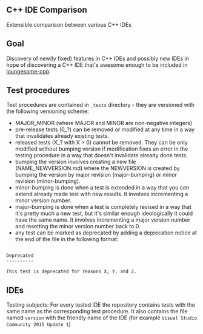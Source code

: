 C++ IDE Comparison
------------------

Extensible comparison between various C++ IDEs

Goal
----

Discovery of new(ly fixed) features in C++ IDEs and possibly new IDEs in hope of discovering a C++ IDE that's awesome enough to be included in [loungesome-cpp](https://github.com/LoungeCPP/loungesome-cpp).

Test procedures
-----

Test procedures are contained in `_tests` directory - they are versioned with the following versioning scheme:

- MAJOR_MINOR (where MAJOR and MINOR are non-negative integers)
- pre-release tests (0_?) can be removed or modified at any time in a way that invalidates already existing tests.
- released tests (X_? with X > 0) cannot be removed. They can be only modified without bumping version if modification fixes an error in the testing procedure in a way that doesn't invalidate already done tests.
- bumping the version involves creating a new file (NAME_NEWVERSION.md) where the NEWVERSION is created by bumping the version by major revision (major-bumping) or minor revision (minor-bumping).
- minor-bumping is done when a test is extended in a way that you can extend already made test with new results. It involves incrementing a minor version number.
- major-bumping is done when a test is completely revised in a way that it's pretty much a new test, but it's similar enough ideologically it could have the same name. It involves incrementing a major version number and resetting the minor version number back to 0.
- any test can be marked as deprecated by adding a deprecation notice at the end of the file in the following format:

```

Deprecated
----------

This test is deprecated for reasons X, Y, and Z. 
```

IDEs
----

Testing subjects: For every tested IDE the repository contains tests with the same name as the corresponding test procedure. It also contains the file named `version` with the friendly name of the IDE (for example `Visual Studio Community 2015 Update 1`)